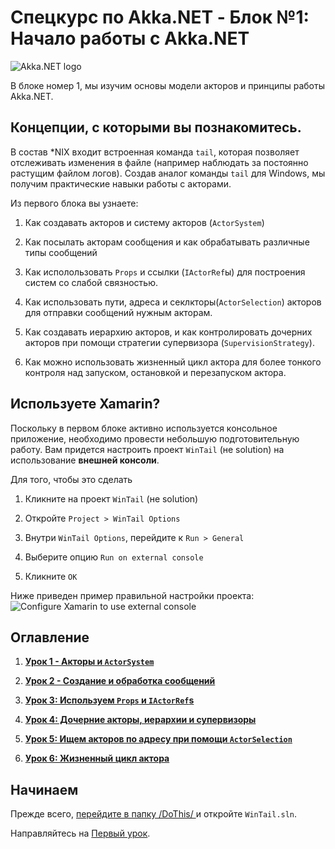 # Спецкурс по Akka.NET  - Блок №1: Начало работы с Akka.NET

![Akka.NET logo](../../images/akka_net_logo.png)

В блоке номер 1, мы изучим основы модели акторов и принципы работы Akka.NET.

## Концепции, с которыми вы познакомитесь.

В состав *NIX  входит встроенная команда `tail`, которая позволяет отслеживать изменения в файле (например наблюдать за постоянно растущим  файлом логов). Создав аналог команды `tail` для Windows,  мы получим практические навыки работы с акторами.

Из первого блока вы узнаете:

1. Как создавать акторов и систему акторов (`ActorSystem`)

2. Как посылать акторам сообщения и как обрабатывать различные типы сообщений

3. Как исполользовать  `Props` и ссылки (`IActorRef`ы)  для построения систем со слабой связностью.

4. Как использовать пути, адреса и секлкторы(`ActorSelection`) акторов для отправки сообщений нужным акторам.

5. Как создавать иерархию акторов, и как контролировать дочерних акторов при помощи стратегии супервизора (`SupervisionStrategy`).

6. Как можно использовать жизненный цикл актора для более тонкого контроля над запуском, остановкой и перезапуском актора.


## Используете Xamarin?

Поскольку в первом блоке активно используется консольное приложение, необходимо провести небольшую подготовительную работу.
 Вам придется настроить проект `WinTail`  (не solution)  на использование  **внешней консоли**.

Для того, чтобы это сделать


1. Кликните на проект `WinTail` (не solution)

2. Откройте `Project > WinTail Options`

3. Внутри `WinTail Options`, перейдите к `Run > General`

4. Выберите опцию `Run on external console`

5. Кликните `OK`

Ниже приведен пример правильной настройки проекта:
![Configure Xamarin to use external console](../../images/xamarin.gif)


## Оглавление

1. **[Урок 1 - Акторы и `ActorSystem`](lesson1/)**

2. **[Урок 2 - Создание и обработка сообщений](lesson2/)**

3. **[Урок 3: Используем `Props` и `IActorRef`s](lesson3/)**

4. **[Урок 4: Дочерние акторы, иерархии и супервизоры](lesson4/)**

5. **[Урок 5: Ищем акторов по адресу при помощи `ActorSelection`](lesson5/)**

6. **[Урок 6: Жизненный цикл актора](lesson6/)**


## Начинаем

Прежде всего, [перейдите в папку  /DoThis/ ](DoThis/) и откройте `WinTail.sln`.

Направляйтесь на [Первый урок](lesson1/).